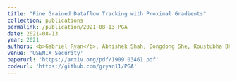 ```yaml
---
title: "Fine Grained Dataflow Tracking with Proximal Gradients"
collection: publications
permalink: /publication/2021-08-13-PGA
date: 2021-08-13
year: 2021
authors: <b>Gabriel Ryan</b>, Abhishek Shah, Dongdong She, Koustubha Bhat, and Suman Jana
venue: 'USENIX Security'
paperurl: 'https://arxiv.org/pdf/1909.03461.pdf'
codeurl: 'https://github.com/gryan11/PGA'
---
```

